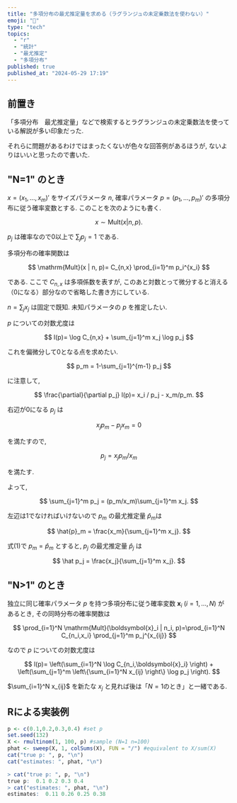 ```yaml
---
title: "多項分布の最尤推定量を求める（ラグランジュの未定乗数法を使わない）"
emoji: "🎲"
type: "tech"
topics:
  - "r"
  - "統計"
  - "最尤推定"
  - "多項分布"
published: true
published_at: "2024-05-29 17:19"
---
```


## 前置き

「多項分布　最尤推定量」などで検索するとラグランジュの未定乗数法を使っている解説が多い印象だった.

それらに問題があるわけではまったくないが色々な回答例があるほうが, ないよりはいいと思ったので書いた.


## "N=1" のとき

$x = (x_1, \ldots, x_m)'$ をサイズパラメータ $n$, 確率パラメータ $p = (p_1, \ldots, p_m)'$ の多項分布に従う確率変数とする. このことを次のようにも書く.

$$
x \sim \mathrm{Mult}(x | n, p).
$$

$p_j$ は確率なので0以上で $\sum_j p_j  = 1$ である.

多項分布の確率関数は

$$
\mathrm{Mult}(x | n, p)= C_{n,x} \prod_{i=1}^m p_i^{x_i} 
$$

である. ここで $C_{n,x}$ は多項係数を表すが, このあと対数とって微分すると消える（0になる）部分なので省略した書き方にしている.

$n = \sum_j x_j$ は固定で既知. 未知パラメータの $p$ を推定したい.

$p$ についての対数尤度は

$$
l(p)= \log C_{n,x} + \sum_{j=1}^m x_j \log p_j
$$

これを偏微分して0となる点を求めたい.

$$
p_m = 1-\sum_{j=1}^{m-1} p_j
$$

に注意して, 

$$
\frac{\partial}{\partial p_j} l(p)=  x_i / p_j - x_m/p_m.
$$

右辺が0になる $p_j$ は

$$
x_jp_m - p_jx_m = 0
$$

を満たすので, 

$$
p_j = x_jp_m/x_m \tag{1}
$$

を満たす.

よって,

$$
\sum_{j=1}^m p_j = (p_m/x_m)\sum_{j=1}^m x_j.
$$

左辺は1でなければいけないので $p_m$ の最尤推定量 $\hat{p}_m$は

$$
\hat{p}_m = \frac{x_m}{\sum_{j=1}^m x_j}.
$$

式(1)で $p_m = \hat{p}_m$ とすると, $p_j$ の最尤推定量 $\hat{p}_j$ は

$$
\hat p_j = \frac{x_j}{\sum_{j=1}^m x_j}.
$$


## "N>1" のとき

独立に同じ確率パラメータ $p$ を持つ多項分布に従う確率変数 $\boldsymbol{x}_i$ ($i=1, \ldots, N$) があるとき, その同時分布の確率関数は

$$
\prod_{i=1}^N \mathrm{Mult}(\boldsymbol{x}_i | n_i, p)=\prod_{i=1}^N  C_{n_i,x_i} \prod_{j=1}^m p_j^{x_{ij}}
$$

なので $p$ についての対数尤度は

$$
l(p)= \left(\sum_{i=1}^N \log C_{n_i,\boldsymbol{x}_i} \right) + \left(\sum_{j=1}^m \left\{\sum_{i=1}^N x_{ij} \right\} \log p_j \right).
$$

$\sum_{i=1}^N x_{ij}$ を新たな $x_j$ と見れば後は「$N=1$のとき」と一緒である.


## Rによる実装例

```r
p <- c(0.1,0.2,0.3,0.4) #set p
set.seed(132)
X <- rmultinom(1, 100, p) #sample (N=1 n=100)
phat <- sweep(X, 1, colSums(X), FUN = "/") #equivalent to X/sum(X)
cat("true p: ", p, "\n")
cat("estimates: ", phat, "\n")
```

```r
> cat("true p: ", p, "\n")
true p:  0.1 0.2 0.3 0.4 
> cat("estimates: ", phat, "\n")
estimates:  0.11 0.26 0.25 0.38 
```
